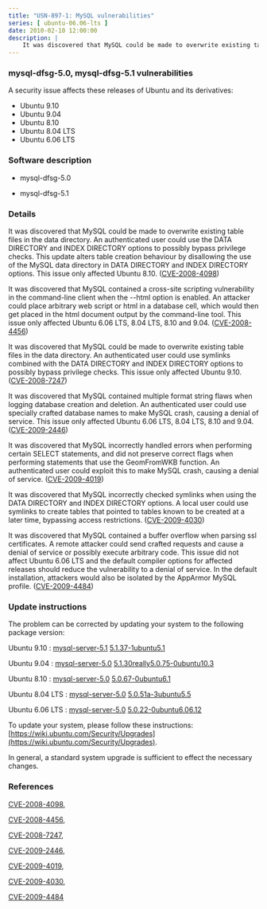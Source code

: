 ```yaml
---
title: "USN-897-1: MySQL vulnerabilities"
series: [ ubuntu-06.06-lts ]
date: 2010-02-10 12:00:00
description: |
    It was discovered that MySQL could be made to overwrite existing table files in the data directory. An authenticated user could use the DATA DIRECTORY and INDEX DIRECTORY options to possibly bypass privilege checks. This update alters table creation behaviour by disallowing the use of the MySQL data directory in DATA DIRECTORY and INDEX DIRECTORY options. This issue only affected Ubuntu 8.10. ([CVE-2008-4098](http://people.ubuntu.com/~ubuntu-security/cve/CVE-2008-4098)) 
--- 
```

 
### mysql-dfsg-5.0, mysql-dfsg-5.1 vulnerabilities

A security issue affects these releases of Ubuntu and its derivatives:

* Ubuntu 9.10
* Ubuntu 9.04
* Ubuntu 8.10
* Ubuntu 8.04 LTS
* Ubuntu 6.06 LTS

### Software description

* mysql-dfsg-5.0 

* mysql-dfsg-5.1 

### Details

It was discovered that MySQL could be made to overwrite existing table files in the data directory. An authenticated user could use the DATA DIRECTORY and INDEX DIRECTORY options to possibly bypass privilege checks. This update alters table creation behaviour by disallowing the use of the MySQL data directory in DATA DIRECTORY and INDEX DIRECTORY options. This issue only affected Ubuntu 8.10. ([CVE-2008-4098](http://people.ubuntu.com/~ubuntu-security/cve/CVE-2008-4098)) 

It was discovered that MySQL contained a cross-site scripting vulnerability in the command-line client when the --html option is enabled. An attacker could place arbitrary web script or html in a database cell, which would then get placed in the html document output by the command-line tool. This issue only affected Ubuntu 6.06 LTS, 8.04 LTS, 8.10 and 9.04. ([CVE-2008-4456](http://people.ubuntu.com/~ubuntu-security/cve/CVE-2008-4456))

It was discovered that MySQL could be made to overwrite existing table files in the data directory. An authenticated user could use symlinks combined with the DATA DIRECTORY and INDEX DIRECTORY options to possibly bypass privilege checks. This issue only affected Ubuntu 9.10. ([CVE-2008-7247](http://people.ubuntu.com/~ubuntu-security/cve/CVE-2008-7247))

It was discovered that MySQL contained multiple format string flaws when logging database creation and deletion. An authenticated user could use specially crafted database names to make MySQL crash, causing a denial of service. This issue only affected Ubuntu 6.06 LTS, 8.04 LTS, 8.10 and 9.04. ([CVE-2009-2446](http://people.ubuntu.com/~ubuntu-security/cve/CVE-2009-2446))

It was discovered that MySQL incorrectly handled errors when performing certain SELECT statements, and did not preserve correct flags when performing statements that use the GeomFromWKB function. An authenticated user could exploit this to make MySQL crash, causing a denial of service. ([CVE-2009-4019](http://people.ubuntu.com/~ubuntu-security/cve/CVE-2009-4019))

It was discovered that MySQL incorrectly checked symlinks when using the DATA DIRECTORY and INDEX DIRECTORY options. A local user could use symlinks to create tables that pointed to tables known to be created at a later time, bypassing access restrictions. ([CVE-2009-4030](http://people.ubuntu.com/~ubuntu-security/cve/CVE-2009-4030))

It was discovered that MySQL contained a buffer overflow when parsing ssl certificates. A remote attacker could send crafted requests and cause a denial of service or possibly execute arbitrary code. This issue did not affect Ubuntu 6.06 LTS and the default compiler options for affected releases should reduce the vulnerability to a denial of service. In the default installation, attackers would also be isolated by the AppArmor MySQL profile. ([CVE-2009-4484](http://people.ubuntu.com/~ubuntu-security/cve/CVE-2009-4484)) 

### Update instructions

The problem can be corrected by updating your system to the following package version:

Ubuntu 9.10
 : [mysql-server-5.1](https://launchpad.net/ubuntu/+source/mysql-dfsg-5.1) <span> [5.1.37-1ubuntu5.1](https://launchpad.net/ubuntu/+source/mysql-dfsg-5.1/5.1.37-1ubuntu5.1) </span> 

Ubuntu 9.04
 : [mysql-server-5.0](https://launchpad.net/ubuntu/+source/mysql-dfsg-5.0) <span> [5.1.30really5.0.75-0ubuntu10.3](https://launchpad.net/ubuntu/+source/mysql-dfsg-5.0/5.1.30really5.0.75-0ubuntu10.3) </span> 

Ubuntu 8.10
 : [mysql-server-5.0](https://launchpad.net/ubuntu/+source/mysql-dfsg-5.0) <span> [5.0.67-0ubuntu6.1](https://launchpad.net/ubuntu/+source/mysql-dfsg-5.0/5.0.67-0ubuntu6.1) </span> 

Ubuntu 8.04 LTS
 : [mysql-server-5.0](https://launchpad.net/ubuntu/+source/mysql-dfsg-5.0) <span> [5.0.51a-3ubuntu5.5](https://launchpad.net/ubuntu/+source/mysql-dfsg-5.0/5.0.51a-3ubuntu5.5) </span> 

Ubuntu 6.06 LTS
 : [mysql-server-5.0](https://launchpad.net/ubuntu/+source/mysql-dfsg-5.0) <span> [5.0.22-0ubuntu6.06.12](https://launchpad.net/ubuntu/+source/mysql-dfsg-5.0/5.0.22-0ubuntu6.06.12) </span> 

To update your system, please follow these instructions: [https://wiki.ubuntu.com/Security/Upgrades](https://wiki.ubuntu.com/Security/Upgrades).

In general, a standard system upgrade is sufficient to effect the necessary changes. 

### References

 [CVE-2008-4098](http://people.ubuntu.com/~ubuntu-security/cve/CVE-2008-4098), 

 [CVE-2008-4456](http://people.ubuntu.com/~ubuntu-security/cve/CVE-2008-4456), 

 [CVE-2008-7247](http://people.ubuntu.com/~ubuntu-security/cve/CVE-2008-7247), 

 [CVE-2009-2446](http://people.ubuntu.com/~ubuntu-security/cve/CVE-2009-2446), 

 [CVE-2009-4019](http://people.ubuntu.com/~ubuntu-security/cve/CVE-2009-4019), 

 [CVE-2009-4030](http://people.ubuntu.com/~ubuntu-security/cve/CVE-2009-4030), 

 [CVE-2009-4484](http://people.ubuntu.com/~ubuntu-security/cve/CVE-2009-4484)
 
